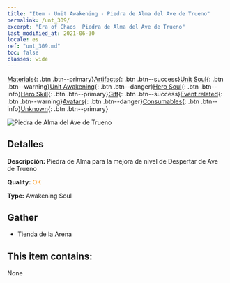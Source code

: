 ```yaml
---
title: "Item - Unit Awakening - Piedra de Alma del Ave de Trueno"
permalink: /unt_309/
excerpt: "Era of Chaos  Piedra de Alma del Ave de Trueno"
last_modified_at: 2021-06-30
locale: es
ref: "unt_309.md"
toc: false
classes: wide
---
```

 [Materials](/ItemsES/){: .btn .btn--primary}[Artifacts](/ItemsES/Artifacts/){: .btn .btn--success}[Unit Soul](/ItemsES/UnitSoul/){: .btn .btn--warning}[Unit Awakening](/ItemsES/UnitAwakening/){: .btn .btn--danger}[Hero Soul](/ItemsES/HeroSoul/){: .btn .btn--info}[Hero Skill](/ItemsES/HeroSkill/){: .btn .btn--primary}[Gift](/ItemsES/Gift/){: .btn .btn--success}[Event related](/ItemsES/Events/){: .btn .btn--warning}[Avatars](/ItemsES/Avatars/){: .btn .btn--danger}[Consumables](/ItemsES/Consumables/){: .btn .btn--info}[Unknown](/ItemsES/Unknown/){: .btn .btn--primary}

 ![Piedra de Alma del Ave de Trueno](/images/u/tia_leiniao.jpg)

## Detalles
 **Descripción:** Piedra de Alma para la mejora de nivel de Despertar de Ave de Trueno

 **Quality:** <span style="color: #FF8C00">OK</span>

 **Type:** Awakening Soul

## Gather

*    Tienda de la Arena 

## This item contains:

  None

